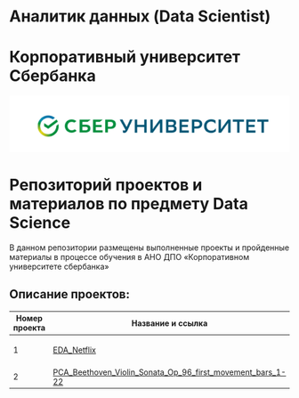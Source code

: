 # Аналитик данных (Data Scientist)

# Корпоративный университет Сбербанка
![Image](Sber.png)
# Репозиторий проектов и материалов по предмету Data Science



В данном репозитории размещены выполненные проекты и пройденные материалы в процессе обучения в АНО ДПО «Корпоративном университете сбербанка»

## Описание проектов:
| Номер проекта | Название и ссылка | Тема проекта                                                     |
|---------------|-------------------|------------------------------------------------------------------|
|1              |[EDA_Netflix](https://github.com/AlexeyProsekov/Data_Scientist-SberUniversity/blob/main/1_Project_EDA_Netflix/EDA_Netflix.ipynb)|Исследовательский анализ рейтингов шоу Netflix|
|2              |[PCA_Beethoven_Violin_Sonata_Op_96_first_movement_bars_1-22](https://github.com/AlexeyProsekov/Data_Scientist-SberUniversity/blob/main/2_BDZ_1/HomeWork1_PCA.ipynb)|Звук PCA|
